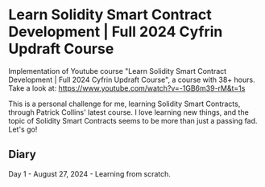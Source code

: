 # Learn Solidity Smart Contract Development | Full 2024 Cyfrin Updraft Course
Implementation of  Youtube course "Learn Solidity Smart Contract Development | Full 2024 Cyfrin Updraft Course", a course with 38+ hours. 
Take a look at: https://www.youtube.com/watch?v=-1GB6m39-rM&t=1s

This is a personal challenge for me, learning Solidity Smart Contracts, through Patrick Collins' latest course.
I love learning new things, and the topic of Solidity Smart Contracts seems to be more than just a passing fad.
Let's go!

## Diary
Day 1 - August 27, 2024 - Learning from scratch.

